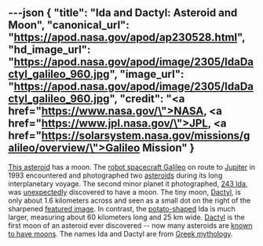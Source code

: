 ---json
{
  "title": "Ida and Dactyl: Asteroid and Moon",
  "canonical_url": "https://apod.nasa.gov/apod/ap230528.html",
  "hd_image_url": "https://apod.nasa.gov/apod/image/2305/IdaDactyl_galileo_960.jpg",
  "image_url": "https://apod.nasa.gov/apod/image/2305/IdaDactyl_galileo_960.jpg",
  "credit": "<a href=\"https://www.nasa.gov/\">NASA</a>, <a href=\"https://www.jpl.nasa.gov/\">JPL</a>, <a href=\"https://solarsystem.nasa.gov/missions/galileo/overview/\">Galileo Mission</a>"
}
---

[This asteroid](https://photojournal.jpl.nasa.gov/catalog/PIA00333) has a moon. The [robot spacecraft Galileo](https://solarsystem.nasa.gov/missions/galileo/overview/#otp_quick_facts) on route to [Jupiter](https://solarsystem.nasa.gov/planets/jupiter/in-depth/) in 1993 encountered and photographed two [asteroids](https://solarsystem.nasa.gov/asteroids-comets-and-meteors/overview/) during its long interplanetary voyage. The second minor planet it photographed, [243 Ida](https://solarsystem.nasa.gov/asteroids-comets-and-meteors/asteroids/243-ida/in-depth/), was [unexpectedly](https://i.imgflip.com/eyvnj.jpg) discovered to have a moon. The tiny moon, [Dactyl](https://en.wikipedia.org/wiki/Dactyl_(moon)), is only about 1.6 kilometers across and seen as a small dot on the right of the sharpened [featured image](https://photojournal.jpl.nasa.gov/catalog/PIA00069). In contrast, the [potato-shaped](https://apod.nasa.gov/apod/ap200401.html) Ida is much larger, measuring about 60 kilometers long and 25 km wide. [Dactyl](https://en.wikipedia.org/wiki/Dactyl_(moon)) is the first moon of an asteroid ever discovered -- now many asteroids are [known to have moons](https://apod.nasa.gov/apod/ap220927.html). The names Ida and Dactyl are from [Greek mythology](https://en.wikipedia.org/wiki/Greek_mythology).

